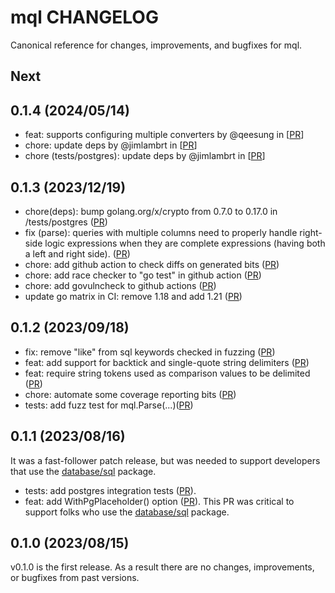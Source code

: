 # mql CHANGELOG

Canonical reference for changes, improvements, and bugfixes for mql.

## Next

## 0.1.4 (2024/05/14)

* feat: supports configuring multiple converters by @qeesung in [[PR](https://github.com/hashicorp/mql/pull/38)]
* chore: update deps by @jimlambrt in [[PR](https://github.com/hashicorp/mql/pull/39)]
* chore (tests/postgres): update deps by @jimlambrt in [[PR](https://github.com/hashicorp/mql/pull/40)]

## 0.1.3 (2023/12/19)

* chore(deps): bump golang.org/x/crypto from 0.7.0 to 0.17.0 in /tests/postgres ([PR](https://github.com/hashicorp/mql/pull/33))
* fix (parse): queries with multiple columns need to properly handle right-side
  logic expressions when they are complete expressions (having both a left and
  right side). ([PR](https://github.com/hashicorp/mql/pull/34))
* chore: add github action to check diffs on generated bits ([PR](https://github.com/hashicorp/mql/pull/32))
* chore: add race checker to "go test" in github action ([PR](https://github.com/hashicorp/mql/pull/31))
* chore: add govulncheck to github actions ([PR](https://github.com/hashicorp/mql/pull/30))
* update go matrix in CI: remove 1.18 and add 1.21 ([PR](https://github.com/hashicorp/mql/pull/30)) 

## 0.1.2 (2023/09/18)

* fix: remove "like" from sql keywords checked in fuzzing ([PR](https://github.com/hashicorp/mql/pull/26))
* feat: add support for backtick and single-quote string delimiters ([PR](https://github.com/hashicorp/mql/pull/25))
* feat: require string tokens used as comparison values to be delimited ([PR](https://github.com/hashicorp/mql/pull/23))
* chore: automate some coverage reporting bits ([PR](https://github.com/hashicorp/mql/pull/12))
* tests: add fuzz test for mql.Parse(...)([PR](https://github.com/hashicorp/mql/pull/11))

## 0.1.1 (2023/08/16)

It was a fast-follower patch release, but was needed to support developers that
use the [database/sql](https://pkg.go.dev/database/sql) package.

* tests: add postgres integration tests ([PR](https://github.com/hashicorp/mql/pull/8)).
* feat: add WithPgPlaceholder() option
  ([PR](https://github.com/hashicorp/mql/pull/7)). This PR was critical to
  support folks who use the
  [database/sql](https://pkg.go.dev/database/sql) package.

## 0.1.0 (2023/08/15)

v0.1.0 is the first release.  As a result there are no changes, improvements, or bugfixes from past versions.
